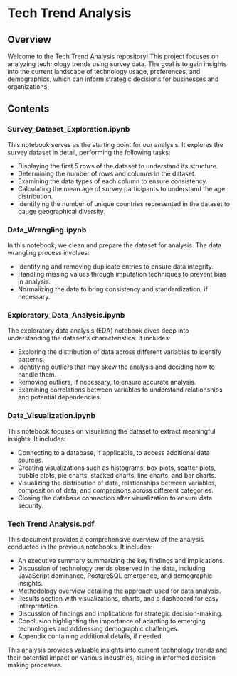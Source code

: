 # Tech Trend Analysis

## Overview

Welcome to the Tech Trend Analysis repository! This project focuses on analyzing technology trends using survey data. The goal is to gain insights into the current landscape of technology usage, preferences, and demographics, which can inform strategic decisions for businesses and organizations.

## Contents

### Survey_Dataset_Exploration.ipynb

This notebook serves as the starting point for our analysis. It explores the survey dataset in detail, performing the following tasks:

- Displaying the first 5 rows of the dataset to understand its structure.
- Determining the number of rows and columns in the dataset.
- Examining the data types of each column to ensure consistency.
- Calculating the mean age of survey participants to understand the age distribution.
- Identifying the number of unique countries represented in the dataset to gauge geographical diversity.

### Data_Wrangling.ipynb

In this notebook, we clean and prepare the dataset for analysis. The data wrangling process involves:

- Identifying and removing duplicate entries to ensure data integrity.
- Handling missing values through imputation techniques to prevent bias in analysis.
- Normalizing the data to bring consistency and standardization, if necessary.

### Exploratory_Data_Analysis.ipynb

The exploratory data analysis (EDA) notebook dives deep into understanding the dataset's characteristics. It includes:

- Exploring the distribution of data across different variables to identify patterns.
- Identifying outliers that may skew the analysis and deciding how to handle them.
- Removing outliers, if necessary, to ensure accurate analysis.
- Examining correlations between variables to understand relationships and potential dependencies.

### Data_Visualization.ipynb

This notebook focuses on visualizing the dataset to extract meaningful insights. It includes:

- Connecting to a database, if applicable, to access additional data sources.
- Creating visualizations such as histograms, box plots, scatter plots, bubble plots, pie charts, stacked charts, line charts, and bar charts.
- Visualizing the distribution of data, relationships between variables, composition of data, and comparisons across different categories.
- Closing the database connection after visualization to ensure data security.

### Tech Trend Analysis.pdf

This document provides a comprehensive overview of the analysis conducted in the previous notebooks. It includes:

- An executive summary summarizing the key findings and implications.
- Discussion of technology trends observed in the data, including JavaScript dominance, PostgreSQL emergence, and demographic insights.
- Methodology overview detailing the approach used for data analysis.
- Results section with visualizations, charts, and a dashboard for easy interpretation.
- Discussion of findings and implications for strategic decision-making.
- Conclusion highlighting the importance of adapting to emerging technologies and addressing demographic challenges.
- Appendix containing additional details, if needed.

This analysis provides valuable insights into current technology trends and their potential impact on various industries, aiding in informed decision-making processes.

